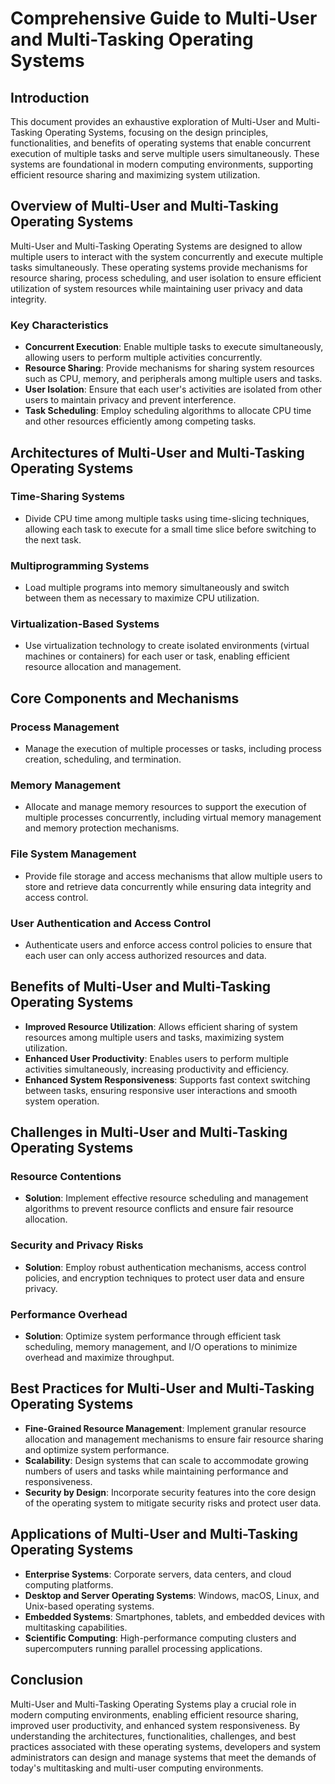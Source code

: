 # Comprehensive Guide to Multi-User and Multi-Tasking Operating Systems

## Introduction

This document provides an exhaustive exploration of Multi-User and Multi-Tasking Operating Systems, focusing on the design principles, functionalities, and benefits of operating systems that enable concurrent execution of multiple tasks and serve multiple users simultaneously. These systems are foundational in modern computing environments, supporting efficient resource sharing and maximizing system utilization.

## Overview of Multi-User and Multi-Tasking Operating Systems

Multi-User and Multi-Tasking Operating Systems are designed to allow multiple users to interact with the system concurrently and execute multiple tasks simultaneously. These operating systems provide mechanisms for resource sharing, process scheduling, and user isolation to ensure efficient utilization of system resources while maintaining user privacy and data integrity.

### Key Characteristics

- **Concurrent Execution**: Enable multiple tasks to execute simultaneously, allowing users to perform multiple activities concurrently.
- **Resource Sharing**: Provide mechanisms for sharing system resources such as CPU, memory, and peripherals among multiple users and tasks.
- **User Isolation**: Ensure that each user's activities are isolated from other users to maintain privacy and prevent interference.
- **Task Scheduling**: Employ scheduling algorithms to allocate CPU time and other resources efficiently among competing tasks.

## Architectures of Multi-User and Multi-Tasking Operating Systems

### Time-Sharing Systems

- Divide CPU time among multiple tasks using time-slicing techniques, allowing each task to execute for a small time slice before switching to the next task.

### Multiprogramming Systems

- Load multiple programs into memory simultaneously and switch between them as necessary to maximize CPU utilization.

### Virtualization-Based Systems

- Use virtualization technology to create isolated environments (virtual machines or containers) for each user or task, enabling efficient resource allocation and management.

## Core Components and Mechanisms

### Process Management

- Manage the execution of multiple processes or tasks, including process creation, scheduling, and termination.

### Memory Management

- Allocate and manage memory resources to support the execution of multiple processes concurrently, including virtual memory management and memory protection mechanisms.

### File System Management

- Provide file storage and access mechanisms that allow multiple users to store and retrieve data concurrently while ensuring data integrity and access control.

### User Authentication and Access Control

- Authenticate users and enforce access control policies to ensure that each user can only access authorized resources and data.

## Benefits of Multi-User and Multi-Tasking Operating Systems

- **Improved Resource Utilization**: Allows efficient sharing of system resources among multiple users and tasks, maximizing system utilization.
- **Enhanced User Productivity**: Enables users to perform multiple activities simultaneously, increasing productivity and efficiency.
- **Enhanced System Responsiveness**: Supports fast context switching between tasks, ensuring responsive user interactions and smooth system operation.

## Challenges in Multi-User and Multi-Tasking Operating Systems

### Resource Contentions

- **Solution**: Implement effective resource scheduling and management algorithms to prevent resource conflicts and ensure fair resource allocation.

### Security and Privacy Risks

- **Solution**: Employ robust authentication mechanisms, access control policies, and encryption techniques to protect user data and ensure privacy.

### Performance Overhead

- **Solution**: Optimize system performance through efficient task scheduling, memory management, and I/O operations to minimize overhead and maximize throughput.

## Best Practices for Multi-User and Multi-Tasking Operating Systems

- **Fine-Grained Resource Management**: Implement granular resource allocation and management mechanisms to ensure fair resource sharing and optimize system performance.
- **Scalability**: Design systems that can scale to accommodate growing numbers of users and tasks while maintaining performance and responsiveness.
- **Security by Design**: Incorporate security features into the core design of the operating system to mitigate security risks and protect user data.

## Applications of Multi-User and Multi-Tasking Operating Systems

- **Enterprise Systems**: Corporate servers, data centers, and cloud computing platforms.
- **Desktop and Server Operating Systems**: Windows, macOS, Linux, and Unix-based operating systems.
- **Embedded Systems**: Smartphones, tablets, and embedded devices with multitasking capabilities.
- **Scientific Computing**: High-performance computing clusters and supercomputers running parallel processing applications.

## Conclusion

Multi-User and Multi-Tasking Operating Systems play a crucial role in modern computing environments, enabling efficient resource sharing, improved user productivity, and enhanced system responsiveness. By understanding the architectures, functionalities, challenges, and best practices associated with these operating systems, developers and system administrators can design and manage systems that meet the demands of today's multitasking and multi-user computing environments.